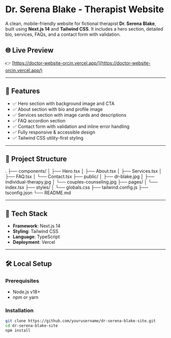 # Dr. Serena Blake - Therapist Website

A clean, mobile-friendly website for fictional therapist **Dr. Serena Blake**, built using **Next.js 14** and **Tailwind CSS**. It includes a hero section, detailed bio, services, FAQs, and a contact form with validation.

## 🌐 Live Preview

👉 [https://doctor-website-orcin.vercel.app/](https://doctor-website-orcin.vercel.app/)

---

## 📁 Features

- ✅ Hero section with background image and CTA
- ✅ About section with bio and profile image
- ✅ Services section with image cards and descriptions
- ✅ FAQ accordion section
- ✅ Contact form with validation and inline error handling
- ✅ Fully responsive & accessible design
- ✅ Tailwind CSS utility-first styling

---

## 📂 Project Structure

.
├── components/
│ ├── Hero.tsx
│ ├── About.tsx
│ ├── Services.tsx
│ ├── FAQ.tsx
│ └── Contact.tsx
├── public/
│ ├── dr-blake.jpg
│ ├── individual-therapy.jpg
│ └── couples-counseling.jpg
├── pages/
│ └── index.tsx
├── styles/
│ └── globals.css
├── tailwind.config.js
├── tsconfig.json
└── README.md


---


## 🚀 Tech Stack

- **Framework**: Next.js 14
- **Styling**: Tailwind CSS
- **Language**: TypeScript
- **Deployment**: Vercel

---

## 🛠️ Local Setup

### Prerequisites

- Node.js v18+
- npm or yarn

### Installation

```bash
git clone https://github.com/yourusername/dr-serena-blake-site.git
cd dr-serena-blake-site
npm install
